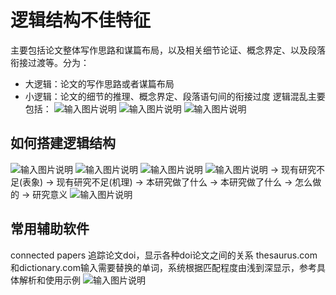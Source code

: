 # 逻辑结构不佳特征
主要包括论文整体写作思路和谋篇布局，以及相关细节论证、概念界定、以及段落衔接过渡等。分为：
- 大逻辑：论文的写作思路或者谋篇布局
- 小逻辑：论文的细节的推理、概念界定、段落语句间的衔接过度
逻辑混乱主要包括：
![输入图片说明](/imgs/2025-05-02/bHITbALBhyBcnj58.png)
![输入图片说明](/imgs/2025-05-02/J077cUb0PWNW1llS.png)
![输入图片说明](/imgs/2025-05-02/iSkEBpHGOGUWzdFf.png)

## 如何搭建逻辑结构
![输入图片说明](/imgs/2025-05-02/FeGit0Vnq7VtN1Hf.png)
![输入图片说明](/imgs/2025-05-02/WsLdn6XJS6W5NJL1.png)
![输入图片说明](/imgs/2025-05-02/5BGltnb0j2fLwRdh.png)
![输入图片说明](/imgs/2025-05-02/5jv2aD32l2mCE3wv.png)
-> 现有研究不足(表象) -> 现有研究不足(机理) -> 本研究做了什么 -> 本研究做了什么 -> 怎么做的 -> 研究意义 
![输入图片说明](/imgs/2025-05-02/Dbxh0EYy1AXviSIb.png)
## 常用辅助软件
connected papers 追踪论文doi，显示各种doi论文之间的关系
thesaurus.com和dictionary.com输入需要替换的单词，系统根据匹配程度由浅到深显示，参考具体解析和使用示例
![输入图片说明](/imgs/2025-05-02/oGZZ1o6t1pRXdgGH.png)

